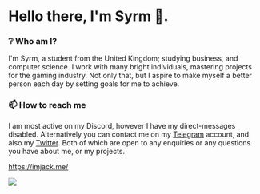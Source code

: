 # Hello there, I'm Syrm 👋.

### ❔ Who am I?
I'm Syrm, a student from the United Kingdom; studying business, and computer science. I work with many bright individuals, mastering projects for the gaming industry. Not only that, but I aspire to make myself a better person each day by setting goals for me to achieve.

### 📫 How to reach me
I am most active on my Discord, however I have my direct-messages disabled. Alternatively you can contact me on my [Telegram](https://t.me/SyrmYT) account, and also my [Twitter](https://twitter.com/@SyrmYT). Both of which are open to any enquiries or any questions you have about me, or my projects.

https://imjack.me/

<img src="https://badges.pufler.dev/visits/syrmgit/syrmgit?style=for-the-badge">
